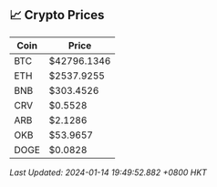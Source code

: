 ## 📈 Crypto Prices

| Coin | Price |
| ---- | ----- |
| BTC | $42796.1346 |
| ETH | $2537.9255 |
| BNB | $303.4526 |
| CRV | $0.5528 |
| ARB | $2.1286 |
| OKB | $53.9657 |
| DOGE | $0.0828 |

_Last Updated: 2024-01-14 19:49:52.882 +0800 HKT_